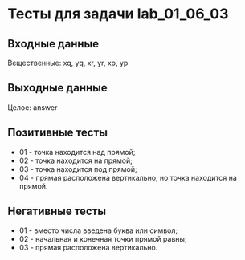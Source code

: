 # Тесты для задачи lab_01_06_03

## Входные данные
Вещественные: xq, yq, xr, yr, xp, yp

## Выходные данные
Целое: answer

## Позитивные тесты
- 01 - точка находится над прямой;
- 02 - точка находится на прямой;
- 03 - точка находится под прямой;
- 04 - прямая расположена вертикально, но точка находится на прямой.

## Негативные тесты
- 01 - вместо числа введена буква или символ;
- 02 - начальная и конечная точки прямой равны;
- 03 - прямая расположена вертикально.